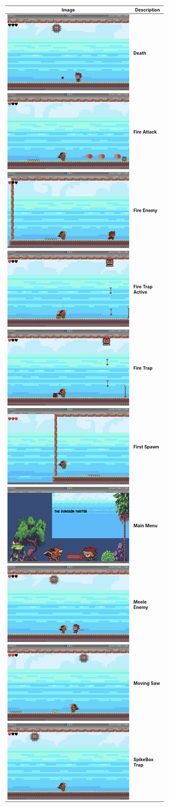 | Image | Description |
|-------|-------------|
| ![Death](images/Death.png) | **Death** |
| ![Fire Attack](images/FireAttack.png) | **Fire Attack** |
| ![Fire Enemy](images/FireEnemy.png) | **Fire Enemy** |
| ![Fire Trap Active](images/FireTrapActive.png) | **Fire Trap Active** |
| ![Fire Trap](images/FireTrap.png) | **Fire Trap** |
| ![First Spawn](images/FirstSpawn.png) | **First Spawn** |
| ![Main Menu](images/MainMenu.png) | **Main Menu** |
| ![Meele Enemy](images/MeeleEnemy.png) | **Meele Enemy** |
| ![Moving Saw](images/Moving_Saw.png) | **Moving Saw** |
| ![SpikeBox Trap](images/SpikeBox_Trap.png) | **SpikeBox Trap** |

